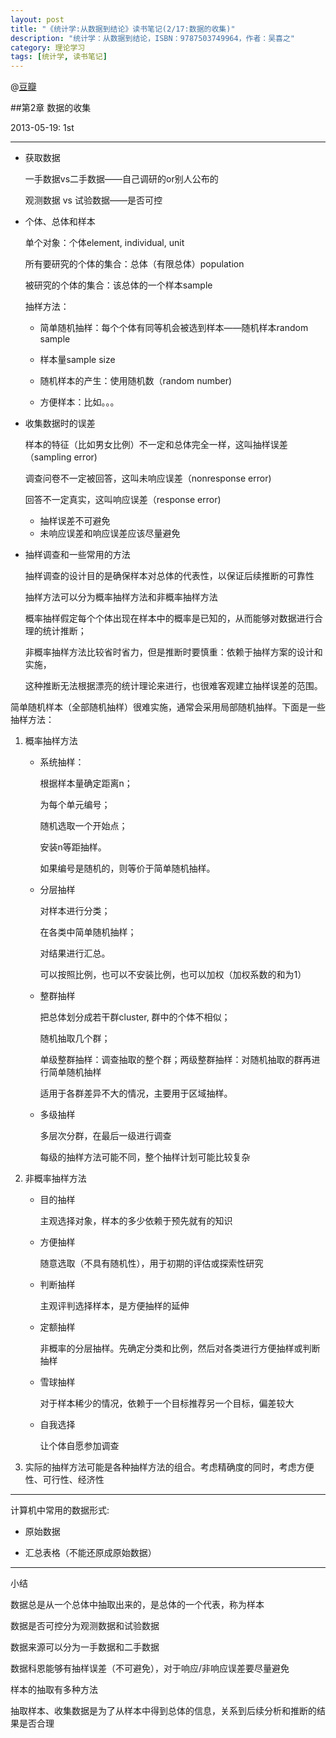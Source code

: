 ```yaml
---
layout: post
title: "《统计学:从数据到结论》读书笔记(2/17:数据的收集)"
description: "统计学：从数据到结论，ISBN：9787503749964，作者：吴喜之"
category: 理论学习
tags: [统计学, 读书笔记]
---
```


@[豆瓣](http://book.douban.com/subject/2193810/)

##第2章 数据的收集

2013-05-19: 1st

---


- 获取数据

  一手数据vs二手数据——自己调研的or别人公布的

  观测数据 vs 试验数据——是否可控

- 个体、总体和样本

  单个对象：个体element, individual, unit

  所有要研究的个体的集合：总体（有限总体）population

  被研究的个体的集合：该总体的一个样本sample

  抽样方法：

  + 简单随机抽样：每个个体有同等机会被选到样本——随机样本random sample

  + 样本量sample size

  + 随机样本的产生：使用随机数（random number)

  + 方便样本：比如。。。


- 收集数据时的误差

  样本的特征（比如男女比例）不一定和总体完全一样，这叫抽样误差（sampling error)

  调查问卷不一定被回答，这叫未响应误差（nonresponse error)

  回答不一定真实，这叫响应误差（response error)

  + 抽样误差不可避免
  + 未响应误差和响应误差应该尽量避免

- 抽样调查和一些常用的方法

  抽样调查的设计目的是确保样本对总体的代表性，以保证后续推断的可靠性

  抽样方法可以分为概率抽样方法和非概率抽样方法
  
  概率抽样假定每个个体出现在样本中的概率是已知的，从而能够对数据进行合理的统计推断；

  非概率抽样方法比较省时省力，但是推断时要慎重：依赖于抽样方案的设计和实施，

  这种推断无法根据漂亮的统计理论来进行，也很难客观建立抽样误差的范围。

简单随机样本（全部随机抽样）很难实施，通常会采用局部随机抽样。下面是一些抽样方法：

1. 概率抽样方法

   - 系统抽样：
	   
     根据样本量确定距离n；
	   
     为每个单元编号；
	   
     随机选取一个开始点；
	   
     安装n等距抽样。
     
     如果编号是随机的，则等价于简单随机抽样。

   - 分层抽样
	
     对样本进行分类；
	   
     在各类中简单随机抽样；
	   
     对结果进行汇总。
    
     可以按照比例，也可以不安装比例，也可以加权（加权系数的和为1）

   - 整群抽样
	
     把总体划分成若干群cluster, 群中的个体不相似；
	
     随机抽取几个群；
	
     单级整群抽样：调查抽取的整个群；两级整群抽样：对随机抽取的群再进行简单随机抽样
    
     适用于各群差异不大的情况，主要用于区域抽样。

   - 多级抽样
	
     多层次分群，在最后一级进行调查
	
     每级的抽样方法可能不同，整个抽样计划可能比较复杂

2. 非概率抽样方法

   - 目的抽样

     主观选择对象，样本的多少依赖于预先就有的知识

   - 方便抽样

     随意选取（不具有随机性），用于初期的评估或探索性研究

   - 判断抽样

     主观评判选择样本，是方便抽样的延伸

   - 定额抽样

     非概率的分层抽样。先确定分类和比例，然后对各类进行方便抽样或判断抽样

   - 雪球抽样

     对于样本稀少的情况，依赖于一个目标推荐另一个目标，偏差较大

   - 自我选择

     让个体自愿参加调查

3. 实际的抽样方法可能是各种抽样方法的组合。考虑精确度的同时，考虑方便性、可行性、经济性

---

计算机中常用的数据形式:

- 原始数据

- 汇总表格（不能还原成原始数据）

---

小结

数据总是从一个总体中抽取出来的，是总体的一个代表，称为样本

数据是否可控分为观测数据和试验数据

数据来源可以分为一手数据和二手数据

数据科恩能够有抽样误差（不可避免），对于响应/非响应误差要尽量避免

样本的抽取有多种方法

抽取样本、收集数据是为了从样本中得到总体的信息，关系到后续分析和推断的结果是否合理
